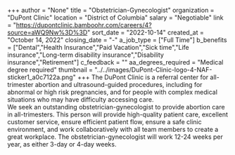 +++
author = "None"
title = "Obstetrician-Gynecologist"
organization = "DuPont Clinic"
location = "District of Columbia"
salary = "Negotiable"
link = "https://dupontclinic.bamboohr.com/careers/4?source=aWQ9Nw%3D%3D"
sort_date = "2022-10-14"
created_at = "October 14, 2022"
closing_date = "-"
a_job_type = ["Full Time"]
b_benefits = ["Dental","Health Insurance","Paid Vacation","Sick time","Life insurance","Long-term disability insurance","Disability insurance","Retirement"]
c_feedback = ""
aa_degrees_required = "Medical degree required"
thumbnail = "../../images/DuPont-Clinic-logo-4-NAF-sticker1_a0c7122a.png"
+++
The DuPont Clinic is a referral center for all-trimester abortion and ultrasound-guided procedures, including for abnormal or high risk pregnancies, and for people with complex medical situations who may have difficulty accessing care.  
We seek an outstanding obstetrician-gynecologist to provide abortion care in all-trimesters. This person will provide high-quality patient care, excellent customer service, ensure efficient patient flow, ensure a safe clinic environment, and work collaboratively with all team members to create a great workplace. The obstetrician-gynecologist will work 12-24 weeks per year, as either 3-day or 4-day weeks. 